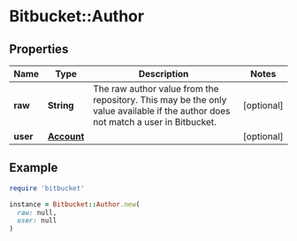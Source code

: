 # Bitbucket::Author

## Properties

| Name | Type | Description | Notes |
| ---- | ---- | ----------- | ----- |
| **raw** | **String** | The raw author value from the repository. This may be the only value available if the author does not match a user in Bitbucket. | [optional] |
| **user** | [**Account**](Account.md) |  | [optional] |

## Example

```ruby
require 'bitbucket'

instance = Bitbucket::Author.new(
  raw: null,
  user: null
)
```

